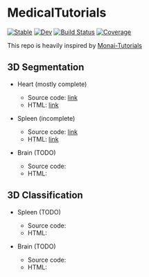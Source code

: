 # MedicalTutorials

[![Stable](https://img.shields.io/badge/docs-stable-blue.svg)](https://Dale-Black.github.io/MedicalTutorials.jl/stable)
[![Dev](https://img.shields.io/badge/docs-dev-blue.svg)](https://Dale-Black.github.io/MedicalTutorials.jl/dev)
[![Build Status](https://travis-ci.com/Dale-Black/MedicalTutorials.jl.svg?branch=master)](https://travis-ci.com/Dale-Black/MedicalTutorials.jl)
[![Coverage](https://codecov.io/gh/Dale-Black/MedicalTutorials.jl/branch/master/graph/badge.svg)](https://codecov.io/gh/Dale-Black/MedicalTutorials.jl)

This repo is heavily inspired by [Monai-Tutorials](https://github.com/Project-MONAI/tutorials)

## 3D Segmentation
* Heart (mostly complete)
  * Source code: [link](https://github.com/Dale-Black/MedicalTutorials.jl/blob/master/src/3D_Segmentation/Heart/tutorial_seg_heart.jl)
  * HTML: [link](https://htmlpreview.github.io/?https://github.com/Dale-Black/MedicalTutorials.jl/blob/master/src/3D_Segmentation/Heart/tutorial_seg_heart.jl.html)

* Spleen (incomplete)
  * Source code: [link](https://github.com/Dale-Black/MedicalTutorials.jl/blob/master/src/3D_Segmentation/Spleen/spleen.jl)
  * HTML: [link](https://htmlpreview.github.io/?https://github.com/Dale-Black/MedicalTutorials.jl/blob/master/src/3D_Segmentation/Spleen/spleen.jl.html)

* Brain (TODO)
  * Source code: 
  * HTML: 

## 3D Classification

* Spleen (TODO)
  * Source code: 
  * HTML:

* Brain (TODO)
  * Source code: 
  * HTML: 